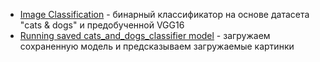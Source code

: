 - [Image Classification](https://github.com/Farhad87/DL/blob/master/CV/cats_and_dogs_classifier.ipynb) - бинарный классификатор на основе датасета "cats & dogs" и предобученной VGG16
- [Running saved cats_and_dogs_classifier model](https://github.com/Farhad87/DL/blob/master/CV/running_saved_model.ipynb) - загружаем сохраненную модель и предсказываем загружаемые картинки
